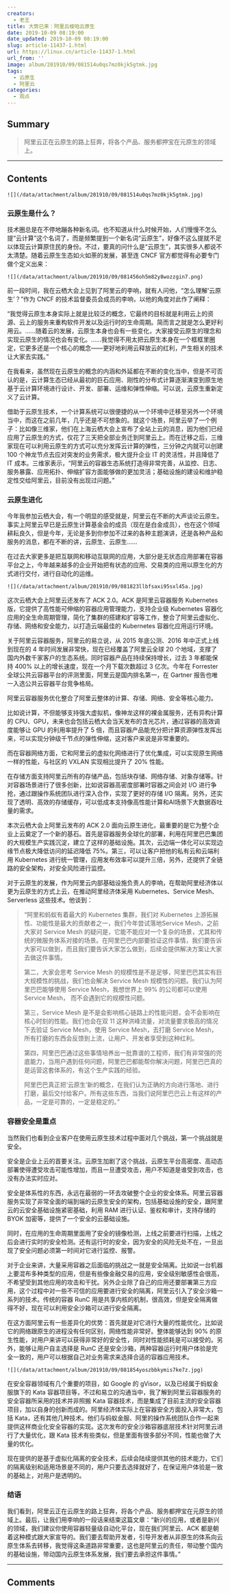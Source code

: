 ```yaml
---
creators:
  - 老王
title: 大势已来：阿里云梭哈云原生
date: 2019-10-09 08:19:00
date_updated: 2019-10-09 08:19:00
slug: article-11437-1.html
url: https://linux.cn/article-11437-1.html
url_from: ''
image: album/201910/09/081514u0qs7mz0kjk5gtmk.jpg
tags:
  - 云原生
  - 阿里云
categories:
  - 观点
---
```


## Summary

> 阿里云正在云原生的路上狂奔，将各个产品、服务都押宝在元原生的领域上。

***

<!-- more -->

## Contents

`![](/data/attachment/album/201910/09/081514u0qs7mz0kjk5gtmk.jpg)`

### 云原生是什么？

技术圈总是在不停地蹦各种新名词。也不知道从什么时候开始，人们慢慢不怎么提“云计算”这个名词了，而是频繁提到一个新名词“云原生”，好像不这么提就不足以体现云计算原住民的身份。不过，要真的问什么是“云原生”，其实很多人都说不太清楚。随着云原生生态如火如荼的发展，甚至连 CNCF 官方都觉得有必要专门做个定义出来：

`![](/data/attachment/album/201910/09/081456oh5m82y8wozzgin7.png)`

前一段时间，我在云栖大会上见到了阿里云的李响，就有人问他，“怎么理解‘云原生’？”作为 CNCF 的技术监督委员会成员的李响，以他的角度对此作了阐释：

“我觉得云原生本身实际上就是比较泛的概念，它最终的目标就是利用云上的资源、云上的服务来重构软件开发以及运行时的生命周期。简而言之就是怎么更好利用云。……随着云的发展，云原生本身也会有一些变化，大家接受云原生的理念和实现云原生的情况也会有变化。……我觉得不用太把云原生本身在一个框框里圈定，它更多还是一个核心的概念——更好地利用云释放云的红利，产生相关的技术让大家去实践。”

在我看来，虽然现在云原生的概念的内涵和外延都在不断的变化当中，但是不可否认的是，云计算生态已经从最初的巨石应用、刚性的分布式计算逐渐演变到原生地基于云计算环境进行设计、开发、部署、运维和弹性伸缩。可以说，云原生重新定义了云计算。

借助于云原生技术，一个计算系统可以很便捷的从一个环境中迁移至另外一个环境当中，而这在之前几年，几乎还是不可想象的。就这个场景，阿里云举了一个例子：比如像三维家，他们在上海云栖大会上宣布了全站上云的消息，因为他们已经应用了云原生的方式，仅花了三天把全部业务迁到阿里云上。而在迁移之后，三维家现在可以利用云原生的方式可以充分发挥云计算的弹性，三分钟之内就可以创建 100 个神龙节点去应对突发的业务需求，极大提升企业 IT 的灵活性，并且降低了 IT 成本。三维家表示，“阿里云的容器生态系统打造得非常完善，从监控、日志、服务暴露、应用拓扑、伸缩扩容方面能够做的更加灵活；基础设施的建设和维护稳定性交给阿里云，目前没有出现过问题。”

### 云原生进化

今年我参加云栖大会，有一个明显的感受就是，阿里云在不断的大声谈论云原生。事实上阿里云早已是云原生计算基金会的成员（现在是白金成员），也在这个领域耕耘良久，但是今年，无论是多到你参加不过来的各种主题演讲，还是各种产品和服务的消息，都在不断的讲，云原生、云原生……

在过去大家更多是把互联网和移动互联网的应用，大部分是无状态应用部署在容器平台之上，今年越来越多的企业开始把有状态的应用、交易类的应用以原生化的方式进行交付，进行自动化的运维。

`![](/data/attachment/album/201910/09/081823llbfsaxi95sxl45a.jpg)`

这次云栖大会上阿里云还发布了 ACK 2.0。ACK 是阿里云容器服务 Kubernetes 版，它提供了高性能可伸缩的容器应用管理能力，支持企业级 Kubernetes 容器化应用的全生命周期管理，简化了集群的搭建和扩容等工作，整合了阿里云虚拟化、存储、网络和安全能力，以打造云端最佳的 Kubernetes 容器化应用运行环境。

关于阿里云容器服务，阿里云的易立说，从 2015 年底公测、2016 年中正式上线到现在的 4 年时间发展非常快，现在已经覆盖了阿里云全球 20 个地域，支撑了国内外数千家客户的生态系统。同时容器产品在持续保持增长，过去 3 年都能保持 400% 以上的增长速度，现在一个月下载次数超过 3 亿次。今年在 Forrester 全球公共云容器平台的评测里面，阿里云是国内排名第一，在 Gartner 报告也唯一入选公共云容器平台竞争格局。

阿里云容器服务优化整合了阿里云整体的计算、存储、网络、安全等核心能力。

比如说计算，不但能够支持强大虚拟机，像神龙这样的裸金属服务，还有异构计算的 CPU、GPU，未来也会包括云栖大会当天发布的含光芯片，通过容器的高效调度能够让 GPU 的利用率提升了 5 倍，而且容器产品能充分把计算资源弹性发挥出来，可以实现分钟级千节点的弹性伸缩，这对客户来说是非常重要的。

而在容器网络方面，它和阿里云的虚拟化网络进行了优化集成，可以实现原生网络一样的性能，与社区的 VXLAN 实现相比提升了 20% 性能。

在存储方面支持阿里云所有的存储产品，包括块存储、网络存储、对象存储等。针对容器场景进行了很多创新，比如说容器高密度部署时容器之间会对 I/O 进行争抢，通过跟操作系统团队进行深入合作，实现了更好的存储 I/O 隔离。另外，还实现了透明、高效的存储缓存，可以低成本支持像高性能计算和AI场景下大数据吞吐量的需求。

本次云栖大会上阿里云发布的 ACK 2.0 面向云原生进化，最重要的是它为整个企业上云奠定了一个新的基石。首先是容器服务全球化的部署，利用在阿里巴巴集团的大规模生产实践沉淀，建立了这样的基础设施。其次，云边端一体化可以实现边缘节点极大降低访问的延迟降低 75%。第三，可以让客户把他的私有云和云端利用 Kubernetes 进行统一管理，应用发布效率可以提升三倍，另外，还提供了全链路的安全架构，对安全风险进行监控。

对于云原生的发展，作为阿里云内部基础设施负责人的李响，在帮助阿里经济体以更为云原生的方式上云，在推动阿里经济体采用 Kubernetes、Service Mesh、Serverless 这些技术。他谈到：

> 
> “阿里和蚂蚁有着最大的 Kubernetes 集群，我们对 Kubernetes 上游拓展性、功能性是最大的贡献者之一，我们今年尝试落地Service Mesh，之前大家对 Service Mesh 的疑问是，它能不能应对一个复杂的场景，尤其和传统的微服务体系对接的场景。在阿里巴巴内部要验证这件事情，我们要告诉大家可以做到，而且我们要告诉大家怎么做到，后续会提供解决方案让大家去做这件事情。
> 
> 
> 第二，大家会思考 Service Mesh 的规模性是不是足够，阿里巴巴其实有巨大规模性的挑战，我们也会解决 Service Mesh 规模性的问题。我们认为阿里巴巴能够使用 Service Mesh，我想世界上 99% 的公司都可以使用 Service Mesh， 而不会遇到它的规模性问题。
> 
> 
> 第三，Service Mesh 是不是会影响核心链路上的性能问题，会不会影响在核心时刻的性能。我们也会在双 11 这种洪峰流量，对流量要求极高的情况下去验证 Service Mesh，使用 Service Mesh，去打磨 Service Mesh，所有打磨的东西会反馈到上流，让用户、开发者享受到这种红利。
> 
> 
> 第四，阿里巴巴通过这些事情培养出一批靠谱的工程师，我们有非常强的兜底能力，当用户遇到任何问题，阿里巴巴都能帮你解决问题，阿里巴巴真的是运营这套体系的，有这个生产实践的经验。
> 
> 
> 阿里巴巴真正把‘云原生’新的概念，在我们认为正确的方向进行落地、进行打磨，最后交付给客户。所有这些东西，当我们说阿里巴巴云上有这样的产品，一定是可靠的，一定是稳定的。”
> 
> 
> 

### 容器安全是重点

当然我们也看到企业客户在使用云原生技术过程中面对几个挑战，第一个挑战就是安全。

安全是企业上云的首要关注。云原生加剧了这个挑战，云原生平台高密度、高动态部署使得遭受攻击可能性增加，而且一旦遭受攻击，用户不知道是谁受到攻击，也没有办法实时应对。

安全是体系性的东西，永远在最弱的一环去攻破整个企业的安全体系。阿里云容器服务实现了非常全面的端到端的云原生安全的架构，包括基础设施的安全，跟阿里云的云安全基础设施紧密基础，利用 RAM 进行认证、鉴权和审计，支持存储的 BYOK 加密等，提供了一个安全的云基础设施。

同时，在应用的生命周期里面用了安全的镜像检测，上线之前要进行扫描，上线之后会进行实时的安全检测。还有运行时的安全，因为安全的风险无处不在，一旦出现了安全问题必须第一时间对它进行监控、报警。

对于企业来讲，大量采用容器之后面临的挑战之一就是安全隔离。比如说一台机器上要混布多种类型的应用，但是有些像金融交易的应用，安全级别敏感性会很高，不希望受到其他应用的攻击和干扰。另外企业除了自己的应用还要部署第三方应用，这个过程中对一些不可信的应用要进行安全的隔离，阿里云引入了安全沙箱一系列的技术。传统的容器 RunC 用是共享内核的机制，很高效，但是安全隔离做得不好，现在可以利用安全沙箱可以进行安全隔离。

在这方面阿里云有一些差异化的优势：首先就是对它进行大量的性能优化，比如说它的网络跟原生的进程没有任何区别，网络性能非常好。整体能够达到 90% 的原生性能，对用户来讲可以获得非常好的安全性，同时对性能损耗是可以接受的。另外，能够让用户自主选择是 RunC 还是安全沙箱，两种容器运行时用户体验是完全一致的，用户可以根据自己对业务需求来选择合适的容器应用技术。

`![](/data/attachment/album/201910/09/081854yoszbbkymis7ke7z.jpg)`

在安全容器领域有几个重要的项目，如 Google 的 gVisor，以及已经属于蚂蚁金服旗下的 Kata 容器项目等，不过和易立的沟通当中，我了解到阿里云容器服务的安全容器所采用的技术并非照搬 Kata 容器技术，而是集成了目前主流的安全容器项目，加以自身的创新而成的。阿里经济体实际上在容器安全方面投入非常大，包括 Kata，还有其他几种技术。他们与蚂蚁金服、阿里的操作系统团队合作一起来提供这样商业化安全容器的实现。这次发布的安全沙箱容器底层技术针对阿里云进行了大量优化，跟 Kata 技术有些类似，但是里面有很多部分不同，性能也做了大量的优化。

现在提供的是基于虚拟化隔离的安全技术，后续会陆续提供其他的技术能力，它们的隔离级别和适用场景是不同的，用户只要去选择就好了，在保证用户体验是一致的基础上，对用户是透明的。

### 结语

我们看到，阿里云正在云原生的路上狂奔，将各个产品、服务都押宝在元原生的领域上。最后，让我们用李响的一段话来结束这篇文章：“新兴的应用，或者是新兴的领域，我们建议你使用容器轻量级自动化平台，现在我们阿里云、ACK 都是朝着这种模式跟大家宣导的。我们要去帮助开发者，引导开发者从非原生的体系向云原生体系去转移，我觉得这条道路非常重要，这也是阿里云的责任，带动整个国内的基础设施，带动国内云原生体系发展，我们要去承担这件事情。”

***

## Comments
